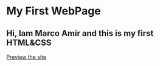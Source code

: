 # My First WebPage
## Hi, Iam Marco Amir and this is my first HTML&CSS 

[Preview the site](https://marcoamir404.github.io/My-first-WebPage/)
